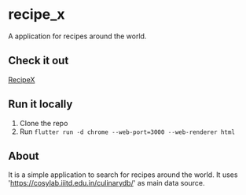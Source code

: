 # recipe_x

A application for recipes around the world.

## Check it out

[RecipeX](https://ravikovind.github.io/recipe_x/)

## Run it locally

1. Clone the repo
2. Run `flutter run -d chrome --web-port=3000 --web-renderer html`

## About
It is a simple application to search for recipes around the world. It uses 'https://cosylab.iiitd.edu.in/culinarydb/' as main data source.